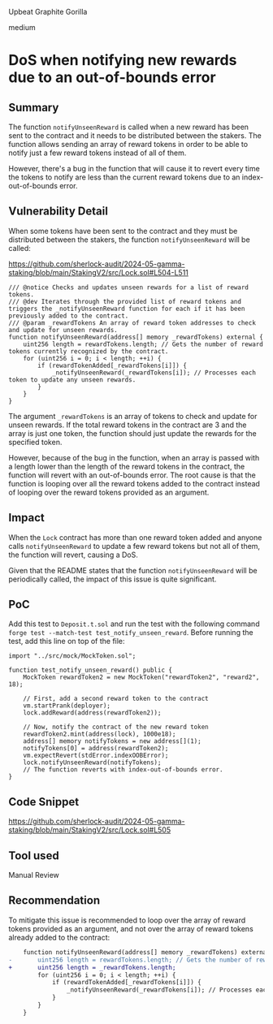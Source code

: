 Upbeat Graphite Gorilla

medium

# DoS when notifying new rewards due to an out-of-bounds error

## Summary

The function `notifyUnseenReward` is called when a new reward has been sent to the contract and it needs to be distributed between the stakers. The function allows sending an array of reward tokens in order to be able to notify just a few reward tokens instead of all of them. 

However, there's a bug in the function that will cause it to revert every time the tokens to notify are less than the current reward tokens due to an index-out-of-bounds error. 

## Vulnerability Detail

When some tokens have been sent to the contract and they must be distributed between the stakers, the function `notifyUnseenReward` will be called:

https://github.com/sherlock-audit/2024-05-gamma-staking/blob/main/StakingV2/src/Lock.sol#L504-L511
```solidity
/// @notice Checks and updates unseen rewards for a list of reward tokens.
/// @dev Iterates through the provided list of reward tokens and triggers the _notifyUnseenReward function for each if it has been previously added to the contract.
/// @param _rewardTokens An array of reward token addresses to check and update for unseen rewards.
function notifyUnseenReward(address[] memory _rewardTokens) external {
    uint256 length = rewardTokens.length; // Gets the number of reward tokens currently recognized by the contract.
    for (uint256 i = 0; i < length; ++i) {
        if (rewardTokenAdded[_rewardTokens[i]]) {
            _notifyUnseenReward(_rewardTokens[i]); // Processes each token to update any unseen rewards.
        }
    }
}
```

The argument `_rewardTokens` is an array of tokens to check and update for unseen rewards. If the total reward tokens in the contract are 3 and the array is just one token, the function should just update the rewards for the specified token.

However, because of the bug in the function, when an array is passed with a length lower than the length of the reward tokens in the contract, the function will revert with an out-of-bounds error. The root cause is that the function is looping over all the reward tokens added to the contract instead of looping over the reward tokens provided as an argument. 

## Impact

When the `Lock` contract has more than one reward token added and anyone calls `notifyUnseenReward` to update a few reward tokens but not all of them, the function will revert, causing a DoS.

Given that the README states that the function `notifyUnseenReward` will be periodically called, the impact of this issue is quite significant. 

## PoC

Add this test to `Deposit.t.sol` and run the test with the following command `forge test --match-test test_notify_unseen_reward`. Before running the test, add this line on top of the file:

```solidity
import "../src/mock/MockToken.sol";
```

```solidity
function test_notify_unseen_reward() public {
    MockToken rewardToken2 = new MockToken("rewardToken2", "reward2", 18);

    // First, add a second reward token to the contract
    vm.startPrank(deployer);
    lock.addReward(address(rewardToken2));

    // Now, notify the contract of the new reward token
    rewardToken2.mint(address(lock), 1000e18);
    address[] memory notifyTokens = new address[](1);
    notifyTokens[0] = address(rewardToken2);
    vm.expectRevert(stdError.indexOOBError);
    lock.notifyUnseenReward(notifyTokens);
    // The function reverts with index-out-of-bounds error. 
}
```


## Code Snippet

https://github.com/sherlock-audit/2024-05-gamma-staking/blob/main/StakingV2/src/Lock.sol#L505

## Tool used

Manual Review

## Recommendation

To mitigate this issue is recommended to loop over the array of reward tokens provided as an argument, and not over the array of reward tokens already added to the contract:

```diff
    function notifyUnseenReward(address[] memory _rewardTokens) external {
-       uint256 length = rewardTokens.length; // Gets the number of reward tokens currently recognized by the contract.
+       uint256 length = _rewardTokens.length;
        for (uint256 i = 0; i < length; ++i) {
            if (rewardTokenAdded[_rewardTokens[i]]) {
                _notifyUnseenReward(_rewardTokens[i]); // Processes each token to update any unseen rewards.
            }
        }
    }
```